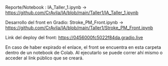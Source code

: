Reporte/Notebook : IA_Taller_1.ipynb -> https://github.com/CrAvila/IA/blob/main/Taller1/IA_Taller_1.ipynb

Desarrollo del front en Gradio: Stroke_PM_Front.ipynb -> https://github.com/CrAvila/IA/blob/main/Taller1/Stroke_PM_Front.ipynb

Link del deploy del front: https://0456000fc5022f84da.gradio.live

En caso de haber expirado el enlace, el front se encuentra en esta carpeta dentro de un notebook de Colab. Al ejecutarlo se puede correr ahí mismo o acceder al link público que se creará. 
